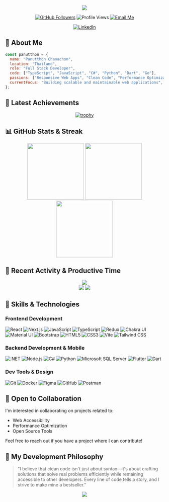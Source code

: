 <div align="center">
  <img src="https://capsule-render.vercel.app/api?type=transparent&height=200&section=header&text=Panutthon%20Chanachon&desc=Full%20Stack%20Developer&fontSize=60&fontColor=2986cc&descSize=30&descAlignY=70&animation=fadeIn&stroke=2986cc&strokeWidth=2" />
</div>

<p align="center">
  <a href="https://github.com/panutthon"><img src="https://img.shields.io/github/followers/panutthon?label=Followers&style=social" alt="GitHub Followers" /></a>
  <img src="https://komarev.com/ghpvc/?username=panutthon&color=blue&style=flat-square&label=Profile+Views" alt="Profile Views" />
  <a href="mailto:panutthon.cc@hotmail.com"><img src="https://img.shields.io/badge/Email-Contact_Me-blue?style=flat-square&logo=microsoftoutlook" alt="Email Me" /></a>
</p>

<p align="center">
  <a href="https://linkedin.com/in/panutthon"><img src="https://img.shields.io/badge/LinkedIn-0077B5?style=for-the-badge&logo=linkedin&logoColor=white" alt="LinkedIn" /></a>
</p>

## 💫 About Me

```javascript
const panutthon = {
  name: "Panutthon Chanachon",
  location: "Thailand",
  role: "Full Stack Developer",
  code: ["TypeScript", "JavaScript", "C#", "Python", "Dart", "Go"],
  passions: ["Responsive Web Apps", "Clean Code", "Performance Optimization"],
  currentFocus: "Building scalable and maintainable web applications",
};
```

## 🌟 Latest Achievements
<div align="center">
  
  [![trophy](https://github-profile-trophy.vercel.app/?username=panutthon&theme=tokyonight&column=4&margin-w=15&margin-h=15)](https://github.com/ryo-ma/github-profile-trophy)
  
</div>

## 📊 GitHub Stats & Streak

<div align="center">
  <img height="180em" src="https://github-readme-stats.vercel.app/api?username=panutthon&show_icons=true&theme=tokyonight&include_all_commits=true&count_private=true&hide_border=true" />
  <img height="180em" src="https://github-readme-stats.vercel.app/api/top-langs/?username=panutthon&layout=compact&theme=tokyonight&hide_border=true" />
</div>

<div align="center">
  <img height="180em" src="https://github-readme-streak-stats.herokuapp.com/?user=panutthon&theme=tokyonight&hide_border=true" />
</div>

## 🌟 Recent Activity & Productive Time

<div align="center">
  <img src="https://github-profile-summary-cards.vercel.app/api/cards/profile-details?username=panutthon&theme=tokyonight" />
</div>

<div align="center">
  <img src="https://github-profile-summary-cards.vercel.app/api/cards/productive-time?username=panutthon&theme=tokyonight&utcOffset=7" />
  <img src="https://github-profile-summary-cards.vercel.app/api/cards/repos-per-language?username=panutthon&theme=tokyonight" />
</div>

## 🧩 Skills & Technologies

### Frontend Development
<p align="left">
  <img src="https://img.shields.io/badge/React-61DAFB?style=for-the-badge&logo=react&logoColor=black" alt="React" />
  <img src="https://img.shields.io/badge/Next.js-000000?style=for-the-badge&logo=nextdotjs&logoColor=white" alt="Next.js" />
  <img src="https://img.shields.io/badge/JavaScript-F7DF1E?style=for-the-badge&logo=javascript&logoColor=black" alt="JavaScript" />
  <img src="https://img.shields.io/badge/TypeScript-3178C6?style=for-the-badge&logo=typescript&logoColor=white" alt="TypeScript" />
  <img src="https://img.shields.io/badge/Redux-764ABC?style=for-the-badge&logo=redux&logoColor=white" alt="Redux" />
  <img src="https://img.shields.io/badge/Chakra_UI-319795?style=for-the-badge&logo=chakraui&logoColor=white" alt="Chakra UI" />
  <img src="https://img.shields.io/badge/Material_UI-007FFF?style=for-the-badge&logo=mui&logoColor=white" alt="Material UI" />
  <img src="https://img.shields.io/badge/Bootstrap-7952B3?style=for-the-badge&logo=bootstrap&logoColor=white" alt="Bootstrap" />
  <img src="https://img.shields.io/badge/HTML5-E34F26?style=for-the-badge&logo=html5&logoColor=white" alt="HTML5" />
  <img src="https://img.shields.io/badge/CSS3-1572B6?style=for-the-badge&logo=css3&logoColor=white" alt="CSS3" />
  <img src="https://img.shields.io/badge/Vite-646CFF?style=for-the-badge&logo=vite&logoColor=white" alt="Vite" />
  <img src="https://img.shields.io/badge/Tailwind_CSS-06B6D4?style=for-the-badge&logo=tailwindcss&logoColor=white" alt="Tailwind CSS" />
</p>

### Backend Development & Mobile
<p align="left">
  <img src="https://img.shields.io/badge/.NET-512BD4?style=for-the-badge&logo=dotnet&logoColor=white" alt=".NET" />
  <img src="https://img.shields.io/badge/Node.js-339933?style=for-the-badge&logo=nodedotjs&logoColor=white" alt="Node.js" />
  <img src="https://img.shields.io/badge/C%23-512BD4?style=for-the-badge&logo=csharp&logoColor=white" alt="C#" />
  <img src="https://img.shields.io/badge/Python-3776AB?style=for-the-badge&logo=python&logoColor=white" alt="Python" />
  <img src="https://img.shields.io/badge/MS_SQL_Server-CC2927?style=for-the-badge&logo=microsoftsqlserver&logoColor=white" alt="Microsoft SQL Server" />
  <img src="https://img.shields.io/badge/Flutter-02569B?style=for-the-badge&logo=flutter&logoColor=white" alt="Flutter" />
  <img src="https://img.shields.io/badge/Dart-0175C2?style=for-the-badge&logo=dart&logoColor=white" alt="Dart" />
</p>

### Dev Tools & Design
<p align="left">
  <img src="https://img.shields.io/badge/Git-F05032?style=for-the-badge&logo=git&logoColor=white" alt="Git" />
  <img src="https://img.shields.io/badge/Docker-2496ED?style=for-the-badge&logo=docker&logoColor=white" alt="Docker" />
  <img src="https://img.shields.io/badge/Figma-F24E1E?style=for-the-badge&logo=figma&logoColor=white" alt="Figma" />
  <img src="https://img.shields.io/badge/GitHub-181717?style=for-the-badge&logo=github&logoColor=white" alt="GitHub" />
  <img src="https://img.shields.io/badge/Postman-FF6C37?style=for-the-badge&logo=postman&logoColor=white" alt="Postman" />
</p>

## 🤝 Open to Collaboration

I'm interested in collaborating on projects related to:
- Web Accessibility
- Performance Optimization
- Open Source Tools

Feel free to reach out if you have a project where I can contribute!

## 🚀 My Development Philosophy

> "I believe that clean code isn't just about syntax—it's about crafting solutions that solve real problems efficiently while remaining accessible to other developers. Every line of code tells a story, and I strive to make mine a bestseller."

<div align="center">
  <img src="https://capsule-render.vercel.app/api?type=waving&color=gradient&height=100&section=footer&animation=twinkling" />
</div>
